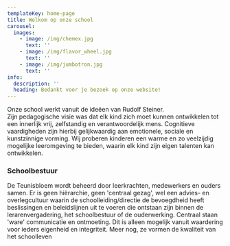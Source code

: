 ```yaml
---
templateKey: home-page
title: Welkom op onze school
carousel:
  images:
    - image: /img/chemex.jpg
      text: ''
    - image: /img/flavor_wheel.jpg
      text: ''
    - image: /img/jumbotron.jpg
      text: ''
info:
  description: ''
  heading: Bedankt voor je bezoek op onze website!
---
```

Onze school  werkt vanuit de ideëen van Rudolf Steiner.\
Zijn pedagogische visie was dat elk kind zich moet kunnen ontwikkelen tot een innerlijk vrij, zelfstandig en verantwoordelijk mens.
Cognitieve vaardigheden zijn hierbij gelijkwaardig aan emotionele, sociale en kunstzinnige vorming.
Wij proberen kinderen een warme en zo veelzijdig mogelijke leeromgeving te bieden, waarin elk kind zijn eigen talenten kan ontwikkelen.

### Schoolbestuur

De Teunisbloem wordt beheerd door leerkrachten, medewerkers en ouders samen.
Er is geen hiërarchie, geen 'centraal gezag', wel een advies- en overlegcultuur waarin de schoolleiding/directie de bevoegdheid
heeft beslissingen en beleidslijnen uit te voeren die ontstaan zijn binnen de lerarenvergadering, het schoolbestuur of
de ouderwerking. Centraal staan 'ware' communicatie en ontmoeting.
Dit is alleen mogelijk vanuit waardering voor ieders eigenheid en integriteit.
Meer nog, ze vormen de kwaliteit van het schoolleven
